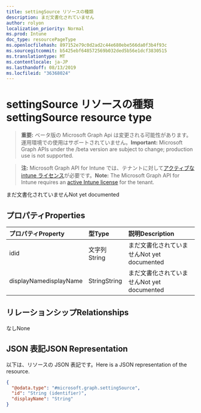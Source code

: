 ```yaml
---
title: settingSource リソースの種類
description: まだ文書化されていません
author: rolyon
localization_priority: Normal
ms.prod: Intune
doc_type: resourcePageType
ms.openlocfilehash: 897152e79c0d2ad2c44e680ebe566da0f3b4f93c
ms.sourcegitcommit: b5425ebf648572569b032ded5b56e1dcf3830515
ms.translationtype: MT
ms.contentlocale: ja-JP
ms.lasthandoff: 08/13/2019
ms.locfileid: "36368024"
---
```

# <a name="settingsource-resource-type"></a><span data-ttu-id="f5446-103">settingSource リソースの種類</span><span class="sxs-lookup"><span data-stu-id="f5446-103">settingSource resource type</span></span>

> <span data-ttu-id="f5446-104">**重要:** ベータ版の Microsoft Graph Api は変更される可能性があります。運用環境での使用はサポートされていません。</span><span class="sxs-lookup"><span data-stu-id="f5446-104">**Important:** Microsoft Graph APIs under the /beta version are subject to change; production use is not supported.</span></span>

> <span data-ttu-id="f5446-105">**注:** Microsoft Graph API for Intune では、テナントに対して[アクティブな intune ライセンス](https://go.microsoft.com/fwlink/?linkid=839381)が必要です。</span><span class="sxs-lookup"><span data-stu-id="f5446-105">**Note:** The Microsoft Graph API for Intune requires an [active Intune license](https://go.microsoft.com/fwlink/?linkid=839381) for the tenant.</span></span>

<span data-ttu-id="f5446-106">まだ文書化されていません</span><span class="sxs-lookup"><span data-stu-id="f5446-106">Not yet documented</span></span>

## <a name="properties"></a><span data-ttu-id="f5446-107">プロパティ</span><span class="sxs-lookup"><span data-stu-id="f5446-107">Properties</span></span>
|<span data-ttu-id="f5446-108">プロパティ</span><span class="sxs-lookup"><span data-stu-id="f5446-108">Property</span></span>|<span data-ttu-id="f5446-109">型</span><span class="sxs-lookup"><span data-stu-id="f5446-109">Type</span></span>|<span data-ttu-id="f5446-110">説明</span><span class="sxs-lookup"><span data-stu-id="f5446-110">Description</span></span>|
|:---|:---|:---|
|<span data-ttu-id="f5446-111">id</span><span class="sxs-lookup"><span data-stu-id="f5446-111">id</span></span>|<span data-ttu-id="f5446-112">文字列</span><span class="sxs-lookup"><span data-stu-id="f5446-112">String</span></span>|<span data-ttu-id="f5446-113">まだ文書化されていません</span><span class="sxs-lookup"><span data-stu-id="f5446-113">Not yet documented</span></span>|
|<span data-ttu-id="f5446-114">displayName</span><span class="sxs-lookup"><span data-stu-id="f5446-114">displayName</span></span>|<span data-ttu-id="f5446-115">String</span><span class="sxs-lookup"><span data-stu-id="f5446-115">String</span></span>|<span data-ttu-id="f5446-116">まだ文書化されていません</span><span class="sxs-lookup"><span data-stu-id="f5446-116">Not yet documented</span></span>|

## <a name="relationships"></a><span data-ttu-id="f5446-117">リレーションシップ</span><span class="sxs-lookup"><span data-stu-id="f5446-117">Relationships</span></span>
<span data-ttu-id="f5446-118">なし</span><span class="sxs-lookup"><span data-stu-id="f5446-118">None</span></span>

## <a name="json-representation"></a><span data-ttu-id="f5446-119">JSON 表記</span><span class="sxs-lookup"><span data-stu-id="f5446-119">JSON Representation</span></span>
<span data-ttu-id="f5446-120">以下は、リソースの JSON 表記です。</span><span class="sxs-lookup"><span data-stu-id="f5446-120">Here is a JSON representation of the resource.</span></span>
<!-- {
  "blockType": "resource",
  "@odata.type": "microsoft.graph.settingSource"
}
-->
``` json
{
  "@odata.type": "#microsoft.graph.settingSource",
  "id": "String (identifier)",
  "displayName": "String"
}
```




